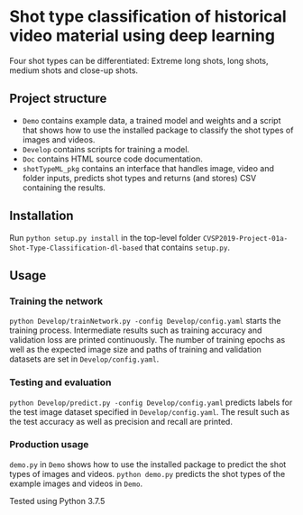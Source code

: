 # Shot type classification of historical video material using deep learning
Four shot types can be differentiated: Extreme long shots, long shots, medium shots and close-up shots.

## Project structure
* `Demo` contains example data, a trained model and weights and a script that
shows how to use the installed package to classify the shot types of images and
videos.
* `Develop` contains scripts for training a model.
* `Doc` contains HTML source code documentation.
* `shotTypeML_pkg` contains an interface  that handles image, video and folder
inputs, predicts shot types and returns (and stores) CSV containing the results.

## Installation
Run `python setup.py install` in the top-level folder
`CVSP2019-Project-01a-Shot-Type-Classification-dl-based` that contains `setup.py`.

## Usage
### Training the network
`python Develop/trainNetwork.py -config Develop/config.yaml` starts the training
process. Intermediate results such as training accuracy and validation loss are
printed continuously. The number of training epochs as well as the expected
image size and paths of training and validation datasets are set in
`Develop/config.yaml`.

### Testing and evaluation
`python Develop/predict.py -config Develop/config.yaml` predicts labels for the
test image dataset specified in `Develop/config.yaml`. The result such as the
test accuracy as well as precision and recall are printed.

### Production usage
`demo.py` in `Demo` shows how to use the installed package to predict the shot
types of images and videos.
`python demo.py` predicts the shot types of the example images and videos in
`Demo`.

Tested using Python 3.7.5
